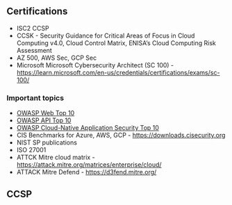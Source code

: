 ## Certifications
- ISC2 CCSP
- CCSK - Security Guidance for Critical Areas of Focus in Cloud Computing v4.0, Cloud Control Matrix, ENISA’s Cloud Computing Risk Assessment
- AZ 500, AWS Sec, GCP Sec
- Microsoft Microsoft Cybersecurity Architect (SC 100) - https://learn.microsoft.com/en-us/credentials/certifications/exams/sc-100/

### Important topics
- [OWASP Web Top 10](https://owasp.org/www-project-top-ten/)
- [OWASP API Top 10](https://owasp.org/API-Security/editions/2023/en/0x11-t10/)
- [OWASP Cloud-Native Application Security Top 10](https://owasp.org/www-project-cloud-native-application-security-top-10/)
- CIS Benchmarks for Azure, AWS, GCP - https://downloads.cisecurity.org
- NIST SP publications
- ISO 27001
- ATTCK Mitre cloud matrix - https://attack.mitre.org/matrices/enterprise/cloud/
- ATTACK Mitre Defend - https://d3fend.mitre.org/
  
## CCSP
